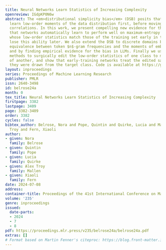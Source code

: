 ```yaml
---
title: Neural Networks Learn Statistics of Increasing Complexity
openreview: IGdpKP0N6w
abstract: The <em>distributional simplicity bias</em> (DSB) posits that neural networks
  learn low-order moments of the data distribution first, before moving on to higher-order
  correlations. In this work, we present compelling new evidence for the DSB by showing
  that networks automatically learn to perform well on maximum-entropy distributions
  whose low-order statistics match those of the training set early in training, then
  lose this ability later. We also extend the DSB to discrete domains by proving an
  equivalence between token $n$-gram frequencies and the moments of embedding vectors,
  and by finding empirical evidence for the bias in LLMs. Finally we use optimal transport
  methods to surgically edit the low-order statistics of one class to match those
  of another, and show that early-training networks treat the edited samples as if
  they were drawn from the target class. Code is available at https://github.com/EleutherAI/features-across-time.
layout: inproceedings
series: Proceedings of Machine Learning Research
publisher: PMLR
issn: 2640-3498
id: belrose24a
month: 0
tex_title: Neural Networks Learn Statistics of Increasing Complexity
firstpage: 3382
lastpage: 3409
page: 3382-3409
order: 3382
cycles: false
bibtex_author: Belrose, Nora and Pope, Quintin and Quirke, Lucia and Mallen, Alex
  Troy and Fern, Xiaoli
author:
- given: Nora
  family: Belrose
- given: Quintin
  family: Pope
- given: Lucia
  family: Quirke
- given: Alex Troy
  family: Mallen
- given: Xiaoli
  family: Fern
date: 2024-07-08
address:
container-title: Proceedings of the 41st International Conference on Machine Learning
volume: '235'
genre: inproceedings
issued:
  date-parts:
  - 2024
  - 7
  - 8
pdf: https://proceedings.mlr.press/v235/belrose24a/belrose24a.pdf
extras: []
# Format based on Martin Fenner's citeproc: https://blog.front-matter.io/posts/citeproc-yaml-for-bibliographies/
---
```

